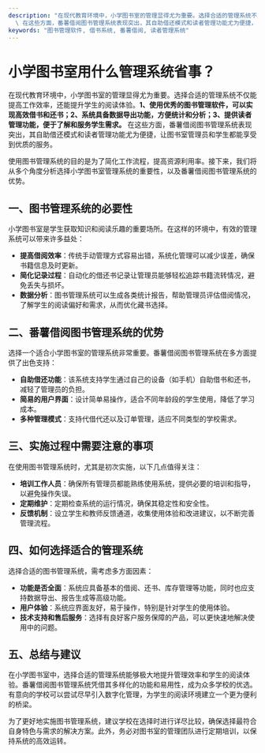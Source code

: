 ```yaml
---
description: "在现代教育环境中，小学图书室的管理显得尤为重要。选择合适的管理系统不仅能提高工作效率，还能提升学生的阅读体验。**1、使用优秀的图书管理软件，可以实现高效借书和还书；2、系统具备数据导出功能，方便统计和分析；3、提供读者管理功能，便于了解和服务学生需求。**\
  \ 在这些方面，番薯借阅图书管理系统表现突出，其自助借还模式和读者管理功能尤为便捷，让图书室管理员和学生都能享受到优质的服务。"
keywords: "图书管理软件, 借书系统, 番薯借阅, 读者管理系统"
---
```

# 小学图书室用什么管理系统省事？

在现代教育环境中，小学图书室的管理显得尤为重要。选择合适的管理系统不仅能提高工作效率，还能提升学生的阅读体验。**1、使用优秀的图书管理软件，可以实现高效借书和还书；2、系统具备数据导出功能，方便统计和分析；3、提供读者管理功能，便于了解和服务学生需求。** 在这些方面，番薯借阅图书管理系统表现突出，其自助借还模式和读者管理功能尤为便捷，让图书室管理员和学生都能享受到优质的服务。

使用图书管理系统的目的是为了简化工作流程，提高资源利用率。接下来，我们将从多个角度分析选择小学图书室管理系统的重要性，以及番薯借阅图书管理系统的优势。

## 一、图书管理系统的必要性

小学图书室是学生获取知识和阅读乐趣的重要场所。在这样的环境中，有效的管理系统可以带来许多益处：

- **提高借阅效率**：传统手动管理方式容易出错，系统化管理可以减少误差，确保书籍信息及时更新。
- **简化记录过程**：自动化的借还书记录让管理员能够轻松追踪书籍流转情况，避免丢失与损坏。
- **数据分析**：图书管理系统可以生成各类统计报告，帮助管理员评估借阅情况，了解学生的阅读偏好和需求，从而优化藏书选择。

## 二、番薯借阅图书管理系统的优势

选择一个适合小学图书室的管理系统非常重要。番薯借阅图书管理系统在多方面提供了出色支持：

- **自助借还功能**：该系统支持学生通过自己的设备（如手机）自助借书和还书，减轻了管理员的负担。
- **简易的用户界面**：设计简单易操作，适合不同年龄段的学生使用，降低了学习成本。
- **多种管理模式**：支持代借代还以及订单管理，适应不同类型的学校需求。

## 三、实施过程中需要注意的事项

在使用图书管理系统时，尤其是初次实施，以下几点值得关注：

- **培训工作人员**：确保所有管理员都能熟练使用系统，提供必要的培训和指导，以避免操作失误。
- **定期维护**：定期检查系统的运行情况，确保其稳定性和安全性。
- **反馈机制**：设立学生和教师反馈通道，收集使用体验和改进建议，以不断完善管理流程。

## 四、如何选择适合的管理系统

选择合适的图书管理系统，需考虑多方面因素：

- **功能是否全面**：系统应具备基本的借阅、还书、库存管理等功能，同时也应支持数据导出、报告生成等高级功能。
- **用户体验**：系统应界面友好，易于操作，特别是针对学生的使用体验。
- **技术支持和售后服务**：选择有良好客户服务保障的产品，可以更快速地解决使用中的问题。

## 五、总结与建议

在小学图书室中，选择合适的管理系统能够极大地提升管理效率和学生的阅读体验。番薯借阅图书管理系统凭借其多样化的功能和易用性，成为众多学校的优选。有意向的学校可以尝试尽早引入数字化管理，为学生的阅读环境建立一个更为便利的桥梁。

为了更好地实施图书管理系统，建议学校在选择时进行详尽比较，确保选择最符合自身特色与需求的解决方案。此外，务必对图书室的管理团队进行定期培训，以保持系统的高效运转。
